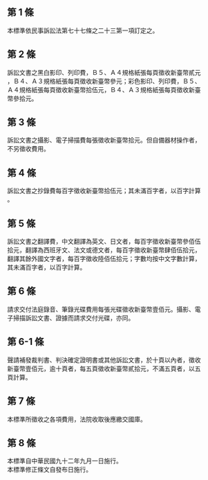 第 1 條
-------
本標準依民事訴訟法第七十七條之二十三第一項訂定之。

第 2 條
-------
訴訟文書之黑白影印、列印費，Ｂ５、Ａ４規格紙張每頁徵收新臺幣貳元  
，Ｂ４、Ａ３規格紙張每頁徵收新臺幣參元；彩色影印、列印費，Ｂ５、  
Ａ４規格紙張每頁徵收新臺幣拾伍元，Ｂ４、Ａ３規格紙張每頁徵收新臺  
幣參拾元。

第 3 條
-------
訴訟文書之攝影、電子掃描費每張徵收新臺幣拾元。但自備器材操作者，  
不另徵收費用。

第 4 條
-------
訴訟文書之抄錄費每百字徵收新臺幣拾伍元；其未滿百字者，以百字計算  
。

第 5 條
-------
訴訟文書之翻譯費，中文翻譯為英文、日文者，每百字徵收新臺幣參佰伍  
拾元，翻譯為西班牙文、法文或德文者，每百字徵收新臺幣肆佰伍拾元，  
翻譯其餘外國文字者，每百字徵收陸佰伍拾元；字數均按中文字數計算，  
其未滿百字者，以百字計算。

第 6 條
-------
請求交付法庭錄音、筆錄光碟費用每張光碟徵收新臺幣壹佰元。攝影、電  
子掃描訴訟文書、證據而請求交付光碟，亦同。

第 6-1 條
---------
聲請補發裁判書、判決確定證明書或其他訴訟文書，於十頁以內者，徵收  
新臺幣壹佰元，逾十頁者，每五頁徵收新臺幣貳拾元，不滿五頁者，以五  
頁計算。

第 7 條
-------
本標準所徵收之各項費用，法院收取後應繳交國庫。

第 8 條
-------
本標準自中華民國九十二年九月一日施行。     
本標準修正條文自發布日施行。

